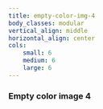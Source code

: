 ```yaml
---
title: empty-color-img-4
body_classes: modular
vertical_align: middle
horizontal_align: center
cols:
    small: 6
    medium: 6
    large: 6
---
```


### Empty color image 4